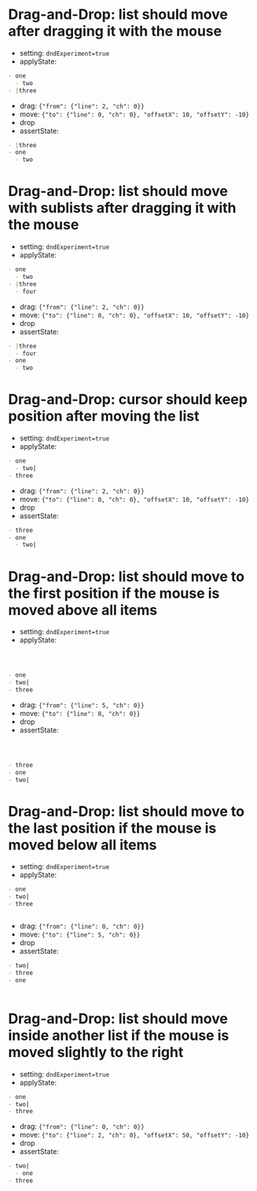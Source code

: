 # Drag-and-Drop: list should move after dragging it with the mouse

- setting: `dndExperiment=true`
- applyState:

```md
- one
  - two
- |three
```

- drag: `{"from": {"line": 2, "ch": 0}}`
- move: `{"to": {"line": 0, "ch": 0}, "offsetX": 10, "offsetY": -10}`
- drop
- assertState:

```md
- |three
- one
  - two
```

# Drag-and-Drop: list should move with sublists after dragging it with the mouse

- setting: `dndExperiment=true`
- applyState:

```md
- one
  - two
- |three
  - four
```

- drag: `{"from": {"line": 2, "ch": 0}}`
- move: `{"to": {"line": 0, "ch": 0}, "offsetX": 10, "offsetY": -10}`
- drop
- assertState:

```md
- |three
  - four
- one
  - two
```

# Drag-and-Drop: cursor should keep position after moving the list

- setting: `dndExperiment=true`
- applyState:

```md
- one
  - two|
- three
```

- drag: `{"from": {"line": 2, "ch": 0}}`
- move: `{"to": {"line": 0, "ch": 0}, "offsetX": 10, "offsetY": -10}`
- drop
- assertState:

```md
- three
- one
  - two|
```

# Drag-and-Drop: list should move to the first position if the mouse is moved above all items

- setting: `dndExperiment=true`
- applyState:

```md



- one
- two|
- three
```

- drag: `{"from": {"line": 5, "ch": 0}}`
- move: `{"to": {"line": 0, "ch": 0}}`
- drop
- assertState:

```md



- three
- one
- two|
```

# Drag-and-Drop: list should move to the last position if the mouse is moved below all items

- setting: `dndExperiment=true`
- applyState:

```md
- one
- two|
- three



```

- drag: `{"from": {"line": 0, "ch": 0}}`
- move: `{"to": {"line": 5, "ch": 0}}`
- drop
- assertState:

```md
- two|
- three
- one



```

# Drag-and-Drop: list should move inside another list if the mouse is moved slightly to the right

- setting: `dndExperiment=true`
- applyState:

```md
- one
- two|
- three
```

- drag: `{"from": {"line": 0, "ch": 0}}`
- move: `{"to": {"line": 2, "ch": 0}, "offsetX": 50, "offsetY": -10}`
- drop
- assertState:

```md
- two|
  - one
- three
```
